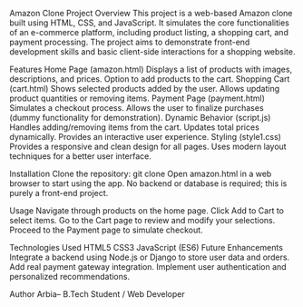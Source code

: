 Amazon Clone Project
Overview
This project is a web-based Amazon clone built using HTML, CSS, and JavaScript. It simulates the core functionalities of an e-commerce platform, including product listing, a shopping cart, and payment processing.
The project aims to demonstrate front-end development skills and basic client-side interactions for a shopping website.

Features
Home Page (amazon.html)
Displays a list of products with images, descriptions, and prices.
Option to add products to the cart.
Shopping Cart (cart.html)
Shows selected products added by the user.
Allows updating product quantities or removing items.
Payment Page (payment.html)
Simulates a checkout process.
Allows the user to finalize purchases (dummy functionality for demonstration).
Dynamic Behavior (script.js)
Handles adding/removing items from the cart.
Updates total prices dynamically.
Provides an interactive user experience.
Styling (style1.css)
Provides a responsive and clean design for all pages.
Uses modern layout techniques for a better user interface.

Installation
Clone the repository:
git clone <repository-url>
Open amazon.html in a web browser to start using the app.
No backend or database is required; this is purely a front-end project.

Usage
Navigate through products on the home page.
Click Add to Cart to select items.
Go to the Cart page to review and modify your selections.
Proceed to the Payment page to simulate checkout.

Technologies Used
HTML5
CSS3
JavaScript (ES6)
Future Enhancements
Integrate a backend using Node.js or Django to store user data and orders.
Add real payment gateway integration.
Implement user authentication and personalized recommendations.

Author
Arbia– B.Tech Student / Web Developer

